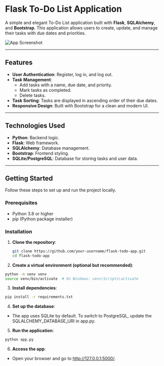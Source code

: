 # Flask To-Do List Application

A simple and elegant To-Do List application built with **Flask**, **SQLAlchemy**, and **Bootstrap**. This application allows users to create, update, and manage their tasks with due dates and priorities.

![App Screenshot](https://via.placeholder.com/800x600?text=To-Do+List+App+Screenshot)

---

## Features

- **User Authentication**: Register, log in, and log out.
- **Task Management**:
  - Add tasks with a name, due date, and priority.
  - Mark tasks as completed.
  - Delete tasks.
- **Task Sorting**: Tasks are displayed in ascending order of their due dates.
- **Responsive Design**: Built with Bootstrap for a clean and modern UI.

---

## Technologies Used

- **Python**: Backend logic.
- **Flask**: Web framework.
- **SQLAlchemy**: Database management.
- **Bootstrap**: Frontend styling.
- **SQLite/PostgreSQL**: Database for storing tasks and user data.

---

## Getting Started

Follow these steps to set up and run the project locally.

### Prerequisites

- Python 3.8 or higher
- pip (Python package installer)

### Installation

1. **Clone the repository**:
   ```bash
   git clone https://github.com/your-username/flask-todo-app.git
   cd flask-todo-app

2. **Create a virtual environment (optional but recommended)**:

  ```bash
  python -m venv venv
  source venv/bin/activate  # On Windows: venv\Scripts\activate
 ```
3. **Install dependencies**:
  ```bash
  pip install -r requirements.txt
```
4. **Set up the database**:
- The app uses SQLite by default. To switch to PostgreSQL, update the SQLALCHEMY_DATABASE_URI in app.py.

5. **Run the application**:
  ```bash
  python app.py
```
6. **Access the app**:
- Open your browser and go to http://127.0.0.1:5000/.

